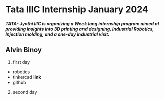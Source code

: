 # Tata IIIC Internship January 2024

##### TATA- Jyothi IIIC is organizing a Week long internship program aimed at providing insights into 3D printing and designing, Industrial Robotics, Injection molding, and a one-day industrial visit.

## Alvin Binoy

1. first day
  * robotics
  * tinkercad **link**
  * github
  
2. second day

